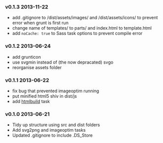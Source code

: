 ### v0.1.3 2013-11-22

* add .gitignore to /dist/assets/images/ and /dist/assets/icons/ to prevent error when grunt is first run
* change name of templates/ to parts/ and index.html to template.html
* add `noCache: true` to Sass task options to prevent compile error

### v0.1.2 2013-06-24

* add grunticon
* use svgmin instead of (the now depracated) svgo
* reorganise assets folder

### v0.1.1 2013-06-22

* fix bug that prevented imageoptim running
* put minified html5 shiv in dist/js
* add [htmlbuild](https://github.com/spatools/grunt-html-build) task

### v0.1.0 2013-06-21

* Tidy up structure using src and dist folders
* Add svg2png and imageoptim tasks
* Updated .gitignore to include .DS_Store